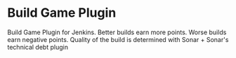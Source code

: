 Build Game Plugin
=================
Build Game Plugin for Jenkins.
Better builds earn more points.
Worse builds earn negative points.
Quality of the build is determined with Sonar + Sonar's technical debt plugin